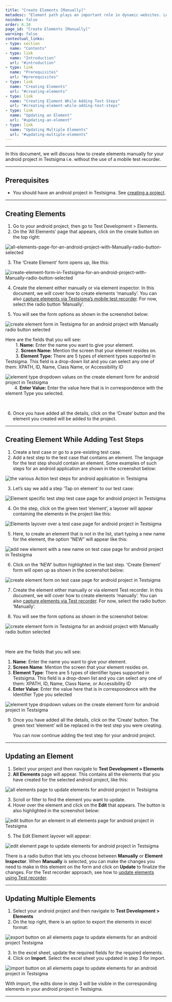 ```yaml
---
title: "Create Elements [Manually]"
metadesc: "Element path plays an important role in dynamic websites. Learn how to create elements manually for a android apps in Testsigma application"
noindex: false
order: 6.34
page_id: "Create Elements [Manually]"
warning: false
contextual_links:
- type: section
  name: "Contents"
- type: link
  name: "Introduction"
  url: "#introduction"
- type: link
  name: "Prerequisites"
  url: "#prerequisites"
- type: link
  name: "Creating Elements"
  url: "#creating-elements"
- type: link
  name: "Creating Element While Adding Test Steps"
  url: "#creating-element-while-adding-test-steps"
- type: link
  name: "Updating an Element"
  url: "#updating-an-element"
- type: link
  name: "Updating Multiple Elements"
  url: "#updating-multiple-elements"
---
```



---

In this document, we will discuss how to create elements manually for your android project in Testsigma i.e. without the use of a mobile test recorder.

---

## **Prerequisites**
- You should have an android project in Testsigma. See [creating a project](https://testsigma.com/docs/projects/overview/).

---

## **Creating Elements**
1. Go to your android project, then go to Test Development > Elements.
2. On the ‘All Elements’ page that appears, click on the create button on the top right:

![all-elements-page-for-an-android-project-with-Manually-radio-button-selected](https://s3.amazonaws.com/static-docs.testsigma.com/new_images/elements/android-apps/create-manually/all-elements-page-for-an-android-project-with-Manually-radio-button-selected.png)

3. The ‘Create Element’ form opens up, like this:

![create-element-form-in-Testsigma-for-an-android-project-with-Manually-radio-button-selected](https://s3.amazonaws.com/static-docs.testsigma.com/new_images/elements/android-apps/create-manually/create-element-form-in-Testsigma-for-an-android-project-with-Manually-radio-button-selected.png)

4.  Create the element either manually or via element inspector. In this document, we will cover how to create elements ‘manually’. You can also [capture elements via Testsigma’s mobile test recorder](https://testsigma.com/docs/elements/android-apps/capture-single-element/). For now, select the radio button ‘Manually’.

5. You will see the form options as shown in the screenshot below:

![create element form in Testsigma for an android project with Manually radio button selected](https://docs.testsigma.com/images/create-manually/create-element-manually-android-testsigma.png)

Here are the fields that you will see:<br>
&emsp;&emsp; 1. **Name:** Enter the name you want to give your element.<br>
&emsp;&emsp; 2. **Screen Name:** Mention the screen that your element resides on.<br>
&emsp;&emsp; 3. **Element Type:** There are 5 types of element types supported in Testsigma. This field is a drop-down list and you can select any one of them: XPATH, ID, Name, Class Name, or Accessibility ID<br>

![element type dropdown values on the create element form for android project in Testsigma](https://docs.testsigma.com/images/create-manually/element-type-dropdown-value-create-an-element-android-testsigma.png)
&emsp;&emsp;4. **Enter Value:** Enter the value here that is in correspondence with the element Type you selected.

<br>

6. Once you have added all the details, click on the ‘Create’ button and the element you created will be added to the project.


---

## **Creating Element While Adding Test Steps**
 1. Create a test case or go to a pre-existing test case. 
 2. Add a test step to the test case that contains an element. The language for the test step should contain an element. Some examples of such steps for an android application are shown in the screenshot below:

![the various Action test steps for android application in Testsigma](https://docs.testsigma.com/images/create-a-new-element/the-various-Actions-test-steps-android-testsigma.png)

 3.  Let’s say we add a step ‘Tap on element’ to our test case:

![Element specific test step test case page for android project in Testsigma](https://docs.testsigma.com/images/create-a-new-element/the-element-specific-test-step-test-case-page-android-testsigma.png)

 4. On the step, click on the green text ‘element’, a layover will appear containing the elements in the project like this:

![Elements layover over a test case page for android project in Testsigma](https://docs.testsigma.com/images/create-a-new-element/the-elements-layover-over-test-case-page-android-testsigma.png)

 5. Here, to create an element that is not in the list, start typing a new name for the element, the option “NEW” will appear like this:

![add new element with a new name on test case page for android project in Testsigma](https://docs.testsigma.com/images/create-a-new-element/add-new-element-with--new-name-test-case-page-android-testsigma.png)

 6. Click on the ‘NEW’ button highlighted in the last step. ‘Create Element’ form will open up as shown in the screenshot below:

![create element form on test case page for android project in Testsigma](https://docs.testsigma.com/images/create-a-new-element/the-create-element-form-on-test-case-page-android-testsigma.png)

 7. Create the element either manually or via element Test recorder. In this document, we will cover how to create elements ‘manually’. You can also [capture elements via Test recorder](https://testsigma.com/docs/elements/android-apps/capture-single-element/). For now, select the radio button ‘Manually’.

 8. You will see the form options as shown in the screenshot below:

![create element form in Testsigma for an android project with Manually radio button selected ](https://docs.testsigma.com/images/create-a-new-element/create-element-manually-android-testsigma.png)

&emsp;

Here are the fields that you will see:
 1. **Name**: Enter the name you want to give your element.
 2. **Screen Name**: Mention the screen that your element resides on.
 3. **Element Type**: There are 5 types of identifier types supported in Testsigma. This field is a drop-down list and you can select any one of them: XPATH, ID, Name, Class Name, or Accessibility ID
 4. **Enter Value**: Enter the value here that is in correspondence with the Identifier Type you selected

![element type dropdown values on the create element form for android project in Testsigma](https://docs.testsigma.com/images/create-a-new-element/element-type-dropdown-value-create-an-element-android-testsigma.png)

 9. Once you have added all the details, click on the ‘Create’ button. The green text ‘element’ will be replaced in the test step you were creating. 

    You can now continue adding the test step for your android project.

---

## **Updating an Element**

 1. Select your project and then navigate to **Test Development > Elements**
 2. **All Elements** page will appear. This contains all the elements that you have created for the selected android project, like this:

![all elements page to update elements for android project in Testsigma](https://s3.amazonaws.com/static-docs.testsigma.com/new_images/test-cases/create-steps-nl/android-apps/update-elements/all-elements-page-update-elements-android-testsigma.png)

 3. Scroll or filter to find the element you want to update.
 4. Hover over the element and click on the **Edit** that appears. The button is also highlighted in the screenshot below:

![edit button for an element in all elements page for android project in Testsigma](https://docs.testsigma.com/images/update-elements/edit-button-for-an-element-in-all-elements-android-testsigma.png)

 5. The Edit Element layover will appear:
   
![edit element page to update elements for android project in Testsigma](https://s3.amazonaws.com/static-docs.testsigma.com/new_images/test-cases/create-steps-nl/android-apps/update-elements/edit-element-page-update-elements-android-testsigma.png)

There is a radio button that lets you choose between **Manually** or **Element Inspector**. When **Manually** is selected, you can make the changes you need to make in this element on the form and click on **Update** to finalize the changes. For the Test recorder approach, see how to [update elements using Test recorder](https://testsigma.com/docs/test-cases/create-steps-recorder/android-apps/update-elements/).

---

## **Updating Multiple Elements**

 1. Select your android project and then navigate to **Test Development > Elements**
 2. On the top right, there is an option to export the elements in excel format:

![export button on all elements page to update elements for an android project Testsigma](https://s3.amazonaws.com/static-docs.testsigma.com/new_images/test-cases/create-steps-nl/android-apps/update-elements/export-button-all-elements-page-update-elements-android-testsigma.png)

 3. In the excel sheet, update the required fields for the required elements.
 4. Click on **Import**. Select the excel sheet you updated in step 3 for import.

![import button on all elements page to update elements for an android project in Testsigma](https://s3.amazonaws.com/static-docs.testsigma.com/new_images/test-cases/create-steps-nl/android-apps/update-elements/import-button-all-elements-page-update-elements-android-testsigma.png)

With import, the edits done in step 3 will be visible in the corresponding elements in your android project in Testsigma.


---